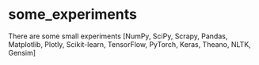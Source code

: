 # some_experiments
There are some small experiments [NumPy, SciPy, Scrapy, Pandas, Matplotlib, Plotly, Scikit-learn, TensorFlow, PyTorch, Keras, Theano, NLTK, Gensim] 
